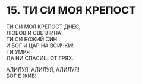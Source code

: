 # 15. ТИ СИ МОЯ КРЕПОСТ  
  
ТИ СИ МОЯ КРЕПОСТ ДНЕС,  
ЛЮБОВ И СВЕТЛИНА.  
ТИ СИ БОЖИЙ СИН  
И БОГ И ЦАР НА ВСИЧКИ!  
ТИ УМРЯ  
ДА НИ СПАСИШ ОТ ГРЯХ.  
  
АЛИЛУЯ, АЛИЛУЯ, АЛИЛУЯ!  
БОГ Е ЖИВ!  


<DownloadsButton pdf="/pdf/15-ti-si-moq-krepost.pdf" />

<DownloadChordsButton pdf="/chords/15-ti-si-moq-krepost_akord.pdf"/>
